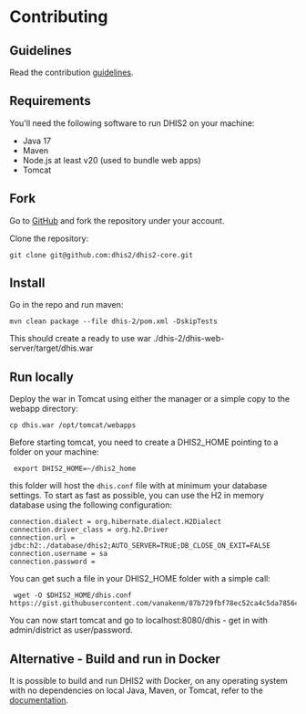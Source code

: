 # Contributing

## Guidelines

Read the contribution [guidelines](https://developers.dhis2.org/community/contribute).

## Requirements

You'll need the following software to run DHIS2 on your machine:

- Java 17
- Maven
- Node.js at least v20 (used to bundle web apps)
- Tomcat

## Fork

Go to [GitHub](https://github.com/dhis2/dhis2-core) and fork the repository under your account.

Clone the repository:

    git clone git@github.com:dhis2/dhis2-core.git

## Install

Go in the repo and run maven:

    mvn clean package --file dhis-2/pom.xml -DskipTests

This should create a ready to use war ./dhis-2/dhis-web-server/target/dhis.war

## Run locally

Deploy the war in Tomcat using either the manager or a simple copy to the webapp directory:

    cp dhis.war /opt/tomcat/webapps

Before starting tomcat, you need to create a DHIS2_HOME pointing to a folder on your machine:

     export DHIS2_HOME=~/dhis2_home

this folder will host the `dhis.conf` file with at minimum your database settings. To start as fast as possible, you can use the H2 in memory database using the following configuration:

```properties
connection.dialect = org.hibernate.dialect.H2Dialect
connection.driver_class = org.h2.Driver
connection.url = jdbc:h2:./database/dhis2;AUTO_SERVER=TRUE;DB_CLOSE_ON_EXIT=FALSE
connection.username = sa
connection.password =
```

You can get such a file in your DHIS2_HOME folder with a simple call:

     wget -O $DHIS2_HOME/dhis.conf https://gist.githubusercontent.com/vanakenm/87b729fbf78ec52ca4c5da7856c62584/raw/9554680c8ab62d7f2bbecc3847406fa17d551a2e/dhis.conf

You can now start tomcat and go to localhost:8080/dhis - get in with admin/district as user/password.

## Alternative - Build and run in Docker

It is possible to build and run DHIS2 with Docker, on any operating system with no dependencies on local Java, Maven, or Tomcat, refer to the [documentation](README.md).
